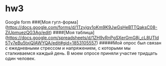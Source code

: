 # hw3
Google form
###[Моя гугл-форма] (https://docs.google.com/forms/d/1Tzyjgv1oKm9K9JwGsHeBTTQaksC08-ZiUpmuezQG3Ag/edit)
####[Моя таблица] (https://docs.google.com/spreadsheets/d/1ZH9vRnPgSXerGmG8j_cL8UTId5Ty7eBu5txjQIAWYQA/edit#gid=1853105557)
#####Мой опрос был связан с ежедневными стрессом и напряжением, с которыми мы сталкиваемся каждый день. В моем опросе приняли участие тридцать один человек. 
